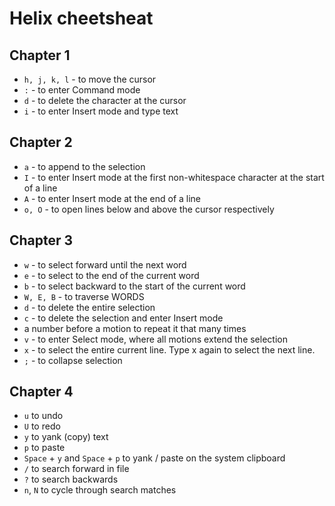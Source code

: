 # Helix cheetsheat

## Chapter 1

* ```h, j, k, l``` - to move the cursor
* ```:``` - to enter Command mode
* ```d``` - to delete the character at the cursor
* ```i``` - to enter Insert mode and type text

## Chapter 2

* ```a``` - to append to the selection
* ```I``` - to enter Insert mode at the first non-whitespace character at the start of a line
* ```A``` - to enter Insert mode at the end of a line
* ```o, O``` - to open lines below and above the cursor respectively

## Chapter 3

* ```w``` - to select forward until the next word
* ```e``` - to select to the end of the current word
* ```b``` - to select backward to the start of the current word
* ```W, E, B``` - to traverse WORDS
* ```d``` - to delete the entire selection
* ```c``` - to delete the selection and enter Insert mode
* a number before a motion to repeat it that many times
* ```v``` - to enter Select mode, where all motions extend the selection
* ```x``` - to select the entire current line. Type x again to select the next line.
* ```;``` - to collapse selection

## Chapter 4

* ```u``` to undo
* ```U``` to redo
* ```y``` to yank (copy) text
* ```p``` to paste
* ```Space``` + ```y``` and ```Space``` + ```p``` to yank / paste on the system clipboard
* ```/``` to search forward in file
* ```?``` to search backwards
* ```n```, ```N``` to cycle through search matches
